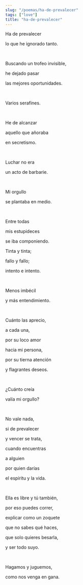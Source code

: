 ```yaml
---
slug: "/poemas/ha-de-prevalecer"
tags: ["love"]
title: "ha-de-prevalecer"
---
```

Ha de prevalecer 

lo que he ignorado tanto.

&nbsp;

Buscando un trofeo invisible, 

he dejado pasar 

las mejores oportunidades.

&nbsp;

Varios serafines. 

&nbsp;

He de alcanzar 

aquello que añoraba 

en secretismo. 

&nbsp;

Luchar no era 

un acto de barbarie.

&nbsp;

Mi orgullo 

se plantaba en medio. 

&nbsp;

Entre todas 

mis estupideces 

se iba componiendo. 

 

Tinta y tinta;

fallo y fallo;

intento e intento. 

&nbsp;

Menos imbécil 

y más entendimiento. 

&nbsp;

Cuánto las aprecio, 

a cada una, 

por su loco amor 

hacia mi persona, 

por su tierna atención 

y flagrantes deseos. 

&nbsp;

¿Cuánto creía

valía mi orgullo?

&nbsp;

No vale nada,

si de prevalecer 

y vencer se trata, 

cuando encuentras 

a alguien 

por quien darías 

el espíritu y la vida.

&nbsp;

Ella es libre y tú también,

por eso puedes correr,

explicar como un zoquete

que no sabes qué haces,

que solo quieres besarla,

y ser todo suyo. 

&nbsp;

Hagamos y juguemos,

como nos venga en gana.